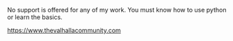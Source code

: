 No support is offered for any of my work. You must know how to use python or learn the basics.

https://www.thevalhallacommunity.com
